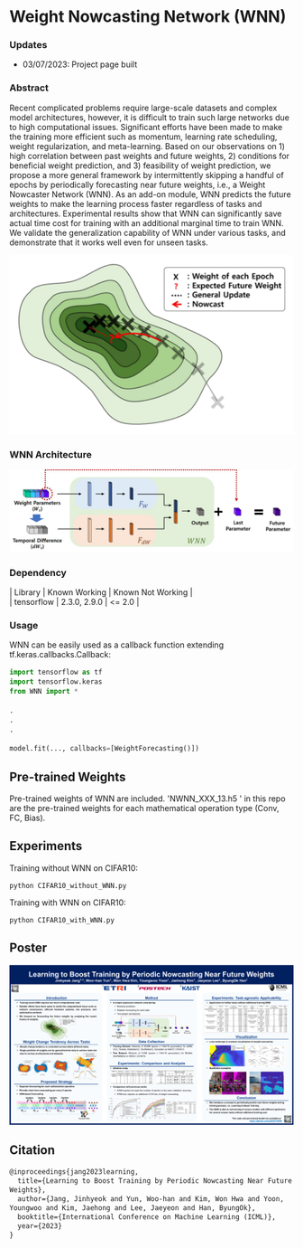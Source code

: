 
# Weight Nowcasting Network (WNN)

<!---Code for ["Learning to Boost Training by Periodic Nowcasting Near Future Weights"]-->

### Updates

- 03/07/2023: Project page built


### Abstract

Recent complicated problems require large-scale datasets and complex model architectures, however, it is difficult to train such large networks due to high computational issues. 
Significant efforts have been made to make the training more efficient such as momentum, learning rate scheduling, weight regularization, and meta-learning. Based on our observations on 1) high correlation between past weights and future weights, 2) conditions for beneficial weight prediction, and 3) feasibility of weight prediction, we propose a more general framework by intermittently skipping a handful of epochs by periodically forecasting near future weights, i.e., a Weight Nowcaster Network (WNN). As an add-on module, WNN predicts the future weights to make the learning process faster regardless of tasks and architectures.
Experimental results show that WNN can significantly save actual time cost for training with an additional marginal time to train WNN.
We validate the generalization capability of WNN under various tasks, and demonstrate that it works well even for unseen tasks. 


<p align="center">
  <img src="https://github.com/jjh6297/WNN/blob/main/Figs/thumbnail_landscape.png"/>
</p>

### WNN Architecture

<p align="center">
  <img src="https://github.com/jjh6297/WNN/blob/main/Figs/wnn_architecture.png"/>
</p>


### Dependency


<!-- dependencies: -->

| Library | Known Working | Known Not Working |  
| tensorflow | 2.3.0, 2.9.0 | <= 2.0 |
<!-- | tensorflow | 2.3.0, 2.4.1 | <= 2.0 | -->


### Usage
WNN can be easily used as a callback function extending tf.keras.callbacks.Callback:
```python
import tensorflow as tf
import tensorflow.keras
from WNN import *

.
.
.

model.fit(..., callbacks=[WeightForecasting()])
```
## Pre-trained Weights
Pre-trained weights of WNN are included.
'NWNN_XXX_13.h5 ' in this repo are the pre-trained weights for each mathematical operation type (Conv, FC, Bias).


## Experiments

Training without WNN on CIFAR10:

```
python CIFAR10_without_WNN.py
```


Training with WNN on CIFAR10:

```
python CIFAR10_with_WNN.py
```

## Poster

![alt text](https://github.com/jjh6297/WNN/blob/main/Figs/ICML2023-poster_WNN_v1.0.png?raw=true)

## Citation

```
@inproceedings{jang2023learning,
  title={Learning to Boost Training by Periodic Nowcasting Near Future Weights},
  author={Jang, Jinhyeok and Yun, Woo-han and Kim, Won Hwa and Yoon, Youngwoo and Kim, Jaehong and Lee, Jaeyeon and Han, ByungOk},
  booktitle={International Conference on Machine Learning (ICML)},
  year={2023}
}
```
